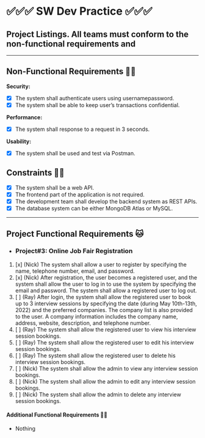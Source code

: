 # ✅✅✅ SW Dev Practice ✅✅✅

## Project Listings. All teams must conform to the non-functional requirements and

---

## Non-Functional Requirements 🐱‍👤

**Security:**

- [x] The system shall authenticate users using usernamepassword.
- [x] The system shall be able to keep user’s transactions confidential.

**Performance:**

- [x] The system shall response to a request in 3 seconds.

**Usability:**

- [x] The system shall be used and test via Postman.

## Constraints 🐱‍👓

- [x] The system shall be a web API.
- [x] The frontend part of the application is not required.
- [x] The development team shall develop the backend system as REST APIs.
- [x] The database system can be either MongoDB Atlas or MySQL.

---

## Project Functional Requirements 🐱

- ### Project#3: Online Job Fair Registration

1. [x] (Nick) The system shall allow a user to register by specifying the name, telephone number, email, and password.
2. [x] (Nick) After registration, the user becomes a registered user, and the system shall allow the user to log in to use the system by specifying the email and password. The system shall allow a registered user to log out.
3. [ ] (Ray) After login, the system shall allow the registered user to book up to 3 interview sessions by specifying the date (during May 10th-13th, 2022) and the preferred companies. The company list is also provided to the user. A company information includes the company name, address, website, description, and telephone number.
4. [ ] (Ray) The system shall allow the registered user to view his interview session bookings.
5. [ ] (Ray) The system shall allow the registered user to edit his interview session bookings.
6. [ ] (Ray) The system shall allow the registered user to delete his interview session bookings.
7. [ ] (Nick) The system shall allow the admin to view any interview session bookings.
8. [ ] (Nick) The system shall allow the admin to edit any interview session bookings.
9. [ ] (Nick) The system shall allow the admin to delete any interview session bookings.

#### Additional Functional Requirements 🐱‍🏍

- Nothing
